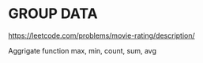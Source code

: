 # GROUP DATA
https://leetcode.com/problems/movie-rating/description/

Aggrigate function
max, min, count, sum, avg